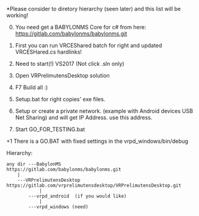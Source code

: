 

*Please consider to diretory hierarchy (seen later) and this list will be working!

0. You need get a BABYLONMS Core for c# from here: https://gitlab.com/babylonms/babylonms.git

1. First you can run VRCEShared batch for right and updated VRCESHared.cs hardlinks!
2. Need to start(!) VS2017 (Not click .sln only)
3. Open VRPrelimutensDesktop solution
4. F7 Build all :)
5. Setup.bat for right copies' exe files.
6. Setup or create a private network. (example with Android devices USB Net Sharing) and will get IP Address.
	use this address.
7. Start GO_FOR_TESTING.bat

+1 There is a GO.BAT with fixed settings in the vrpd_windows/bin/debug
		


Hierarchy:

	any dir ---BabylonMS   					https://gitlab.com/babylonms/babylonms.git	
		|
		---VRPrelimutensDesktop	                        https://gitlab.com/vrprelimutensdesktop/VRPrelimutensDesktop.git
           		|
			---vrpd_android  (if you would like)
           		|
			---vrpd_windows (need)


	